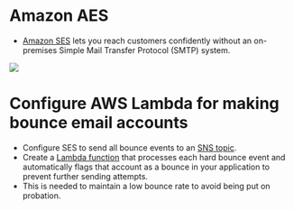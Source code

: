 # Amazon AES
- [Amazon SES](https://aws.amazon.com/ses/) lets you reach customers confidently without an on-premises Simple Mail Transfer Protocol (SMTP) system.

![](https://d1.awsstatic.com/products/simple-email-service/product-page-diagram_Amazon-SES%402x.a001d84fea530fc4dcfca95c2a57e6752524596b.png)

# Configure AWS Lambda for making bounce email accounts
- Configure SES to send all bounce events to an [SNS topic](../4_MessageBrokerServices/AmazonSNS.md). 
- Create a [Lambda function](../2_ComputeServices/AWSLambda/Readme.md) that processes each hard bounce event and automatically flags that account as a bounce in your application to prevent further sending attempts.
- This is needed to maintain a low bounce rate to avoid being put on probation.